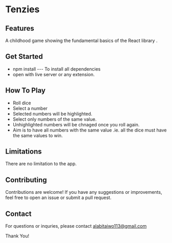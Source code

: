 # Tenzies
## Features
A childhood game showing the fundamental basics of the React library .

## Get Started
- npm install --- To install all dependencies
- open with live server or any extension.

## How To Play
- Roll dice
- Select a number
- Selected numbers will be highlighted.
- Select only numbers of the same value.
- Unhighlighted numbers will be chnaged once you roll again.
- Aim is to have all numbers with the same value .ie. all the dice must have the same values to win.

## Limitations
There are no limitation to the app.

## Contributing
Contributions are welcome! If you have any suggestions or improvements, feel free to open an issue or submit a pull request.

## Contact
For questions or inquries, please contact <a href="mailto:alabitaiwo113@gmail.com" target="_blank">alabitaiwo113@gmail.com<a>

Thank You!